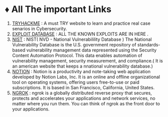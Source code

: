 # ♦ All The important Links

1. [TRYHACKME](https://tryhackme.com/) : A must TRY website to learn and practice real case senarios in Cybersecurity.
2. [EXPLOIT DATABASE](https://www.exploit-db.com/) : ALL THE KNOWN EXPLOITS ARE IN HERE .
3. [NIST](https://nvd.nist.gov/vuln) : NIST( NVD -  National Vulnerabilility Database ) The National Vulnerability Database is the U.S. government repository of standards-based vulnerability management data represented using the Security Content Automation Protocol. This data enables automation of vulnerability management, security measurement, and compliance.( It is an american website that keeps a nnational vulnerability database.)
4. [NOTION](https://www.notion.so/Getting-Started-fc4c6e888f2a4224a7a20b67106b8e16) : Notion is a productivity and note-taking web application developed by Notion Labs, Inc. It is an online and offline organizational tool on operating systems, offering users free-to-use or paid subscriptions. It is based in San Francisco, California, United States.
5. [NGROK](https://dashboard.ngrok.com/get-started/setup/windows) : ngrok is a globally distributed reverse proxy that secures, protects and accelerates your applications and network services, no matter where you run them. You can think of ngrok as the front door to your applications. 
